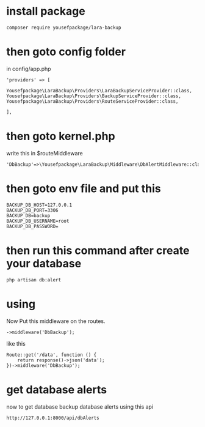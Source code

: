 # install package

```
composer require yousefpackage/lara-backup
```

# then goto config folder 

in config/app.php


```
'providers' => [

Yousefpackage\LaraBackup\Providers\LaraBackupServiceProvider::class,
Yousefpackage\LaraBackup\Providers\BackupServiceProvider::class,
Yousefpackage\LaraBackup\Providers\RouteServiceProvider::class,

],
```

# then goto kernel.php

write this in $routeMiddleware

```
'DbBackup'=>\Yousefpackage\LaraBackup\Middleware\DbAlertMiddleware::class,
```

# then goto env file and put this

```
BACKUP_DB_HOST=127.0.0.1
BACKUP_DB_PORT=3306
BACKUP_DB=backup
BACKUP_DB_USERNAME=root
BACKUP_DB_PASSWORD=
```

# then run this command after create your database

```
php artisan db:alert
```



# using
Now Put this middleware on the routes.

```
->middleware('DbBackup');
```

like this 

```
Route::get('/data', function () {
    return response()->json('data');
})->middleware('DbBackup');
```

# get database alerts 

now to get database backup database alerts  using this api 

```
http://127.0.0.1:8000/api/dbAlerts
